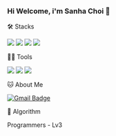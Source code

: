 ### Hi Welcome, i'm Sanha Choi 👋


🛠️ Stacks

<img src="https://img.shields.io/badge/java-007396?style=flat-square&logo=java&logoColor=white"/> <img src="https://img.shields.io/badge/C-A8B9CC?style=flat-square&logo=C&logoColor=white"/> <img src="https://img.shields.io/badge/C++-00599C?style=flat-square&logo=C%2B%2B&logoColor=white"/> <img src="https://img.shields.io/badge/Python-3776AB?style=flat-square&logo=Python&logoColor=white"/>

💪🏼 Tools 

 <img src="https://img.shields.io/badge/Visual Studio Code-007ACC?style=flat-square&logo=Visual Studio Code&logoColor=white"/> <img src="https://img.shields.io/badge/GitHub-181717?style=flat-square&logo=GitHub&logoColor=white"/> <img src="https://img.shields.io/badge/IntelliJ IDEA-000000?style=flat-square&logo=IntelliJ IDEA&logoColor=white"/> 

<!--![Anurag's GitHub stats](https://github-readme-stats.vercel.app/api?username=choisasa&show_icons=true&theme=radical)-->


🐱 About Me

[![Gmail Badge](https://img.shields.io/badge/Gmail-d14836?style=flat-square&logo=Gmail&logoColor=white&link=mailto:0412csh@gmail.com)](0412csh@gmail.com)
 <!-- [![Velog Badge](https://img.shields.io/badge/Velog-20C997?style=flat-square&logo=Velog&logoColor=white&link=https://development-history9904.tistory.com/)](https://development-history9904.tistory.com/) -->


🏅 Algorithm

<!--[![Solved.ac Profile](http://mazassumnida.wtf/api/v2/generate_badge?boj=yuna1do)](https://solved.ac/yuna1do/)  -->
Programmers - Lv3  


<!--🏆 Awards
|Competition|Prize|Date|
|------|---|---|
|Microsoft News Recommendation|World 2nd Prize|Oct 21, 2020|
|Kaggle Man/Female Predict Competition|1st|Jan 25, 2019| -->



<!--
**choisasa/choisasa** is a ✨ _special_ ✨ repository because its `README.md` (this file) appears on your GitHub profile.

Here are some ideas to get you started:

- 🔭 I’m currently working on ...
- 🌱 I’m currently learning ...
- 👯 I’m looking to collaborate on ...
- 🤔 I’m looking for help with ...
- 💬 Ask me about ...
- 📫 How to reach me: ...
- 😄 Pronouns: ...
- ⚡ Fun fact: ...
-->
